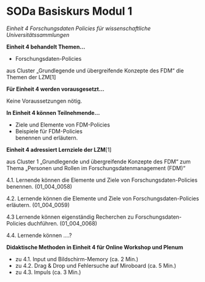 <!--

author: Rebekka Reichert und Canan Hastik  
email:    
version:  v1
language: DE

icon:     https://raw.githubusercontent.com/chastik/Beratung_Dateityp_Bild/refs/heads/main/SODa-Logo_full.svg
link:     https://raw.githubusercontent.com/chastik/Beratung/refs/heads/main/soda.css

comment:  WissKi SODA OERs

-->

# SODa Basiskurs Modul 1 

*Einheit 4 Forschungsdaten Policies für wissenschaftliche Universitätssammlungen*

**Einheit 4 behandelt Themen…**

- Forschungsdaten-Policies

aus Cluster „Grundlegende und übergreifende Konzepte des FDM“ die Themen der LZM[1]

**Für Einheit 4 werden vorausgesetzt…**

Keine Voraussetzungen nötig.

**In Einheit 4 können Teilnehmende…**

- Ziele und Elemente von FDM-Policies
- Beispiele für FDM-Policies  
benennen und erläutern.

**Einheit 4 adressiert Lernziele der LZM**[1]

aus Cluster 1 „Grundlegende und übergreifende Konzepte des FDM“ zum Thema „Personen und Rollen im Forschungsdatenmanagement (FDM)“

4.1. Lernende können die Elemente und Ziele von Forschungsdaten-Policies benennen. (01\_004\_0058)

4.2. Lernende können die Elemente und Ziele von Forschungsdaten-Policies erläutern. (01\_004\_0059)

4.3  Lernende können eigenständig Recherchen zu Forschungsdaten-Policies duchführen. (01\_004\_0068)

4.4. Lernende können ....? 



**Didaktische Methoden in Einheit 4 für Online Workshop und Plenum**

- zu 4.1. Input und Bildschirm-Memory (ca. 2 Min.)
- zu 4.2. Drag & Drop und Fehlersuche auf Miroboard (ca. 5 Min.)
- zu 4.3. Impuls (ca. 3 Min.)
